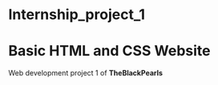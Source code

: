 # Internship_project_1
<h1>Basic HTML and CSS Website</h1>
Web development project 1 of <b>TheBlackPearls</b>
